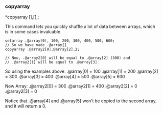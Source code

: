 ### copyarray
*copyarray <destination array>[<first value>],<source array>[<first value>],<amount of data to copy>;

This command lets you quickly shuffle a lot of data between arrays, which is in
some cases invaluable.

    setarray .@array[0], 100, 200, 300, 400, 500, 600;
    // So we have made .@array[]
    copyarray .@array2[0],@array[2],2;

    // Now, .@array2[0] will be equal to .@array[2] (300) and
    // .@array2[1] will be equal to .@array[3].

So using the examples above:
 .@array[0] = 100
 .@array[1] = 200
 .@array[2] = 300
 .@array[3] = 400
 .@array[4] = 500
 .@array[5] = 600

New Array:
 .@array2[0] = 300
 .@array2[1] = 400
 .@array2[2] = 0
 .@array2[3] = 0

Notice that .@array[4] and .@array[5] won't be copied to the second array, and it will return a
0.
